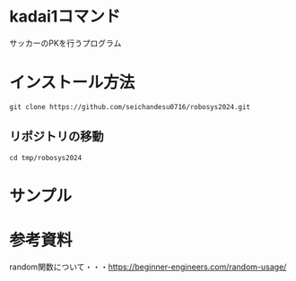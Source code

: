 # kadai1コマンド
サッカーのPKを行うプログラム

# インストール方法  
~~~
git clone https://github.com/seichandesu0716/robosys2024.git
~~~
  
リポジトリの移動
---  
~~~
cd tmp/robosys2024
~~~
# サンプル


# 参考資料
random関数について・・・https://beginner-engineers.com/random-usage/

